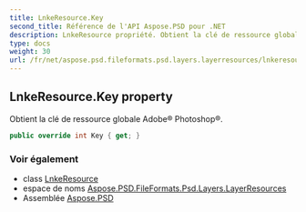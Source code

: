 ```yaml
---
title: LnkeResource.Key
second_title: Référence de l'API Aspose.PSD pour .NET
description: LnkeResource propriété. Obtient la clé de ressource globale Adobe Photoshop.
type: docs
weight: 30
url: /fr/net/aspose.psd.fileformats.psd.layers.layerresources/lnkeresource/key/
---
```

## LnkeResource.Key property

Obtient la clé de ressource globale Adobe® Photoshop®.

```csharp
public override int Key { get; }
```

### Voir également

* class [LnkeResource](../)
* espace de noms [Aspose.PSD.FileFormats.Psd.Layers.LayerResources](../../lnkeresource/)
* Assemblée [Aspose.PSD](../../../)


